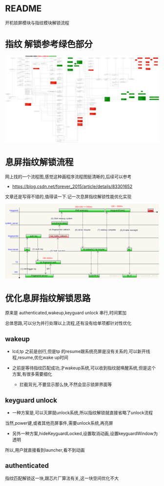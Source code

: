# README

开机锁屏模块与指纹模块解锁流程

# 指纹 解锁参考绿色部分

![0002_0001.png](images/0002_0001.png)

# 息屏指纹解锁流程

网上找的一个流程图,感觉这种画程序流程图挺清晰的,后续可以参考

* https://blog.csdn.net/forever_2015/article/details/83301652

文章还是写得不错的,值得读一下.记一次息屏指纹解锁性能优化实现

![0002_0002.png](images/0002_0002.png)

# 优化息屏指纹解锁思路

原来是 authenticated,wakeup,keyguard unlock 串行,时间累加

总体思路,可以分为并行处理以上流程,还有没有给单项都针对性优化

## wakeup

* lcd,tp 之前是创行,但是tp 的resume跟系统亮屏是没有关系的,可以新开线程,resume,优化wake up时间

* 之前是等待指纹匹配成功,才wakeup系统,可以收到指纹就唤醒系统,但是这个方案,有很多需要细化

    * 拦截背光,不要显示那么快,不然会显示锁屏界面等

## keyguard unlock

* 一种方案是,可以灭屏就unlock系统,所以指纹解锁就直接省略了unlock流程

当然,power键,或者其他亮屏事件,需要unlock系统,再亮屏

* 另外一种方案,hideKeyguardLocked,设置取消动画,设置keyguardWindow为透明

所以,用户就直接看到launcher,看不到动画

## authenticated

指纹匹配解锁这一块,跟芯片厂算法有关,这一块空间优化不大